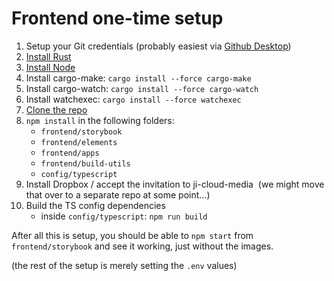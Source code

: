 # Frontend one-time setup

1. Setup your Git credentials (probably easiest via [Github Desktop](https://desktop.github.com/))
2. [Install Rust](https://www.rust-lang.org/tools/install)
3. [Install Node](https://nodejs.org/en/)
4. Install cargo-make: `cargo install --force cargo-make`
5. Install cargo-watch: `cargo install --force cargo-watch`
6. Install watchexec: `cargo install --force watchexec`
7. [Clone the repo](https://github.com/ji-devs/ji-cloud)
8. `npm install` in the following folders:
    * `frontend/storybook`
    * `frontend/elements`
    * `frontend/apps`
    * `frontend/build-utils`
    * `config/typescript`
9. Install Dropbox / accept the invitation to ji-cloud-media  (we might move that over to a separate repo at some point...)
10. Build the TS config dependencies
    * inside `config/typescript`: `npm run build`

After all this is setup, you should be able to `npm start` from `frontend/storybook` and see it working, just without the images.

(the rest of the setup is merely setting the `.env` values)
